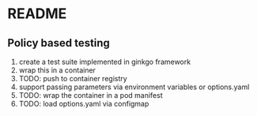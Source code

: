 # README

## Policy based testing

1. create a test suite implemented in ginkgo framework
2. wrap this in a container
3. TODO: push to container registry
3. support passing parameters via environment variables or options.yaml
4. TODO: wrap the container in a pod manifest
5. TODO: load options.yaml via configmap


